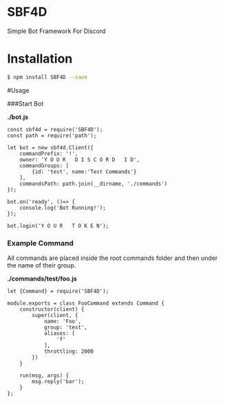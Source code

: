 # SBF4D
Simple Bot Framework For Discord

# Installation
```bash
$ npm install SBF4D --save
```

#Usage

###Start Bot



**./bot.js**
```
const sbf4d = require('SBF4D');
const path = require('path');

let bot = new sbf4d.Client({
    commandPrefix: '!',
    owner: 'Y O U R   D I S C O R D   I D',
    commandGroups: [
        {id: 'test', name:'Test Commands'}
    ],
    commandsPath: path.join(__dirname, './commands')
});

bot.on('ready', ()=> {
    console.log('Bot Running!');
});

bot.login('Y O U R   T O K E N');
```

### Example Command

All commands are placed inside the root commands folder and then under the name of their group.

**./commands/test/foo.js**
```
let {Command} = require('SBF4D');

module.exports = class FooCommand extends Command {
    constructor(client) {
        super(client, {
            name: 'Foo',
            group: 'test',
            aliases: [
                'f'
            ],
            throttling: 2000
        })
    }

    run(msg, args) {
        msg.reply('bar');
    }
};
```
